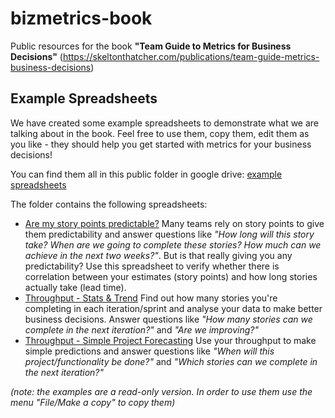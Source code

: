 # bizmetrics-book
Public resources for the book **"Team Guide to Metrics for Business Decisions"** (https://skeltonthatcher.com/publications/team-guide-metrics-business-decisions)

## Example Spreadsheets
We have created some example spreadsheets to demonstrate what we are talking about in the book. Feel free to use them, copy them, edit them as you like - they should help you get started with metrics for your business decisions!

You can find them all in this public folder in google drive: [example spreadsheets](https://drive.google.com/open?id=0B2p8TYBgYF-MSkx2ZUt6SGxTY3c) 

The folder contains the following spreadsheets:
* [Are my story points predictable?](https://drive.google.com/open?id=1rfrr9ZoUjlIQS8hxCKjTx9r9ndvwcDZ9zHgd_T17rIE) Many teams rely on story points to give them predictability and answer questions like _"How long will this story take? When are we going to complete these stories? How much can we achieve in the next two weeks?"_. But is that really giving you any predictability? Use this spreadsheet to verify whether there is correlation between your estimates (story points) and how long stories actually take (lead time). 
* [Throughput - Stats & Trend](https://drive.google.com/open?id=1JyTEYg3vIh0OoPM_TSwzPNGn_cXYGsBMFXT2SnF5Tg0) Find out how many stories you're completing in each iteration/sprint and analyse your data to make better business decisions. Answer questions like _"How many stories can we complete in the next iteration?"_ and _"Are we improving?"_
* [Throughput - Simple Project Forecasting](https://drive.google.com/open?id=13NdAyShAsAuKZZFITg2w3dznQN6wTHIyW7vkhmtmdPQ) Use your throughput to make simple predictions and answer questions like _"When will this project/functionality be done?"_ and _"Which stories can we complete in the next iteration?"_

_(note: the examples are a read-only version. In order to use them use the menu "File/Make a copy" to copy them)_
